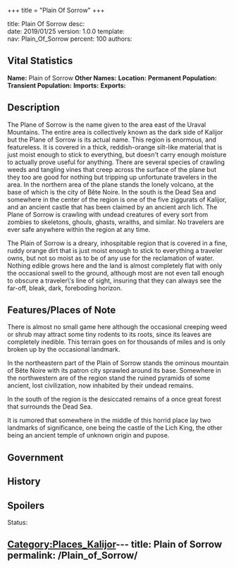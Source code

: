 +++
title = "Plain Of Sorrow"
+++

title:		Plain Of Sorrow
desc:		
date:		2019/01/25
version:	1.0.0
template:	
nav:		Plain_Of_Sorrow
percent:	100
authors:	
## Vital Statistics

**Name:** Plain of Sorrow
**Other Names:**
**Location:**
**Permanent Population:**
**Transient Population:**
**Imports:**
**Exports:**

## Description

The Plane of Sorrow is the name given to the area east of the Uraval
Mountains. The entire area is collectively known as the dark side of
Kalijor but the Plane of Sorrow is its actual name. This region is
enormous, and featureless. It is covered in a thick, reddish-orange
silt-like material that is just moist enough to stick to everything, but
doesn't carry enough moisture to actually prove useful for anything.
There are several species of crawling weeds and tangling vines that
creep across the surface of the plane but they too are good for nothing
but tripping up unfortunate travelers in the area. In the northern area
of the plane stands the lonely volcano, at the base of which is the city
of Bête Noire. In the south is the Dead Sea and somewhere in the center
of the region is one of the five ziggurats of Kalijor, and an ancient
castle that has been claimed by an ancient arch lich. The Plane of
Sorrow is crawling with undead creatures of every sort from zombies to
skeletons, ghouls, ghasts, wraiths, and similar. No travelers are ever
safe anywhere within the region at any time.

The Plain of Sorrow is a dreary, inhospitable region that is covered in
a fine, ruddy orange dirt that is just moist enough to stick to
everything a traveler owns, but not so moist as to be of any use for the
reclamation of water. Nothing edible grows here and the land is almost
completely flat with only the occasional swell to the ground, although
most are not even tall enough to obscure a traveler\\'s line of sight,
insuring that they can always see the far-off, bleak, dark, foreboding
horizon.

## Features/Places of Note

There is almost no small game here although the occasional creeping weed
or shrub may attract some tiny rodents to its roots, since its leaves
are completely inedible. This terrain goes on for thousands of miles and
is only broken up by the occasional landmark.

In the northeastern part of the Plain of Sorrow stands the ominous
mountain of Bête Noire with its patron city sprawled around its base.
Somewhere in the northwestern are of the region stand the ruined
pyramids of some ancient, lost civilization, now inhabited by their
undead remains.

In the south of the region is the desiccated remains of a once great
forest that surrounds the Dead Sea.

It is rumored that somewhere in the middle of this horrid place lay two
landmarks of significance, one being the castle of the Lich King, the
other being an ancient temple of unknown origin and pupose.

## Government

## History

## Spoilers

<spoiler text="Spoilers">Status: </spoiler>

[Category:Places_Kalijor](Category:Places_Kalijor "wikilink")---
title: Plain of Sorrow
permalink: /Plain_of_Sorrow/
---

